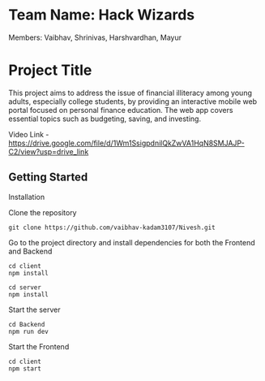 # Team Name: Hack Wizards

Members: Vaibhav, Shrinivas, Harshvardhan, Mayur 


# Project Title

This project aims to address the issue of financial illiteracy among young adults, especially college students, by providing an interactive mobile web portal focused on personal finance education. The web app covers essential topics such as budgeting, saving, and investing.

Video Link - https://drive.google.com/file/d/1Wm1SsigpdnilQkZwVA1HqN8SMJAJP-C2/view?usp=drive_link

## Getting Started

Installation

Clone the repository
```
git clone https://github.com/vaibhav-kadam3107/Nivesh.git
```

Go to the project directory and install dependencies for both the Frontend and Backend
```
cd client
npm install
```
```
cd server
npm install
```

Start the server
```
cd Backend
npm run dev
```

Start the Frontend
```
cd client
npm start
```
